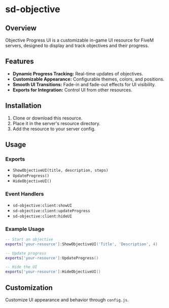 # sd-objective

## Overview

Objective Progress UI is a customizable in-game UI resource for FiveM servers, designed to display and track objectives and their progress.

## Features

- **Dynamic Progress Tracking:** Real-time updates of objectives.
- **Customizable Appearance:** Configurable themes, colors, and positions.
- **Smooth UI Transitions:** Fade-in and fade-out effects for UI visibility.
- **Exports for Integration:** Control UI from other resources.

## Installation

1. Clone or download this resource.
2. Place it in the server's resource directory.
3. Add the resource to your server config.

## Usage

### Exports

- `ShowObjectiveUI(title, description, steps)`
- `UpdateProgress()`
- `HideObjectiveUI()`

### Event Handlers

- `sd-objective:client:showUI`
- `sd-objective:client:updateProgress`
- `sd-objective:client:hideUI`

### Example Usage

```lua
-- Start an objective
exports['your-resource']:ShowObjectiveUI('Title', 'Description', 4)

-- Update progress
exports['your-resource']:UpdateProgress()

-- Hide the UI
exports['your-resource']:HideObjectiveUI()
```

## Customization

Customize UI appearance and behavior through `config.js`.
